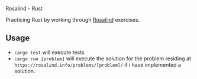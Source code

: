 Rosalind - Rust

Practicing Rust by working through [Rosalind](https://rosalind.info) exercises.

## Usage
* `cargo test` will execute tests
* `cargo run [problem]` will execute the solution for the problem residing at `https://rosalind.info/problems/[problem]/` if i have implemented a solution.

